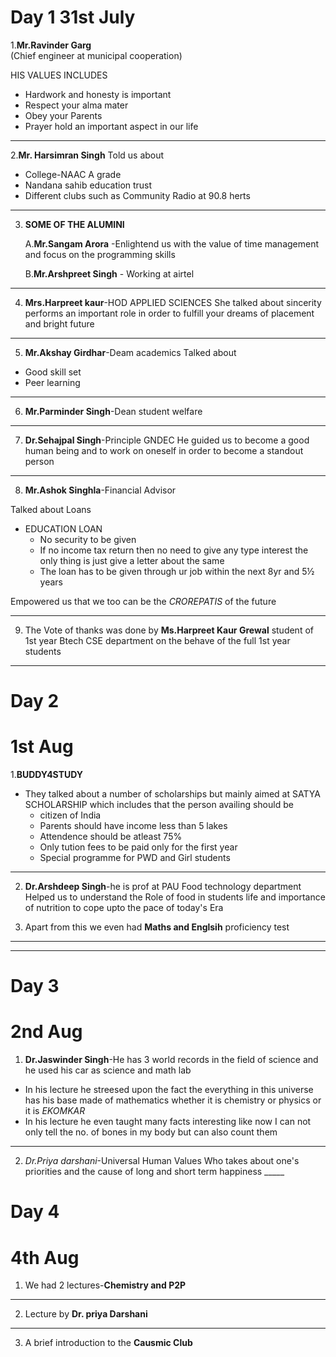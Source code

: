 # Day 1 31st July 
1.**Mr.Ravinder Garg**       
(Chief engineer at municipal cooperation)


HIS VALUES INCLUDES
  + Hardwork and honesty is important
  + Respect your alma mater
  + Obey your Parents
  + Prayer hold an important aspect in our life 
  
____

 2.**Mr. Harsimran Singh**
Told us about
 + College-NAAC A grade
 + Nandana sahib education trust
 + Different clubs such as Community Radio at 90.8 herts
____
   

3. **SOME OF THE ALUMINI**
   
     A.**Mr.Sangam Arora** -Enlightend us with the value of time management and focus on the programming skills

      B.**Mr.Arshpreet Singh** - Working at airtel
_____
 4. **Mrs.Harpreet kaur**-HOD APPLIED SCIENCES
    She talked about sincerity performs an important role in order to fulfill your dreams of placement and bright future
____
5. **Mr.Akshay Girdhar**-Deam academics 
    Talked about
  + Good skill set
  + Peer learning
______
  6. **Mr.Parminder Singh**-Dean student welfare
______
   7. **Dr.Sehajpal Singh**-Principle GNDEC
    He guided us to become a good human being and to work on oneself in order to become a standout person
____
   8. **Mr.Ashok Singhla**-Financial Advisor

  Talked about Loans 
  
+ EDUCATION LOAN
   + No security to be given
   + If no income tax return then no need       to give any type interest the only         thing is just give a letter about the      same
   + The loan has to be given through ur        job within the next 8yr and 5½ years

Empowered us that we too can be the *CROREPATIS* of the future 
____

  9. The Vote of thanks was done by **Ms.Harpreet Kaur Grewal** student of 1st year Btech CSE department on the behave of the full 1st year students
_____

# Day 2
# 1st Aug

1.**BUDDY4STUDY**
 + They talked about a number of scholarships but mainly aimed at SATYA SCHOLARSHIP which includes that the person availing should be
     + citizen of India
     + Parents should have income less than 5 lakes
     + Attendence should be atleast 75%
     + Only tution fees to be paid only for the first year
     + Special programme for PWD and Girl students
  _______

  2. **Dr.Arshdeep Singh**-he is prof at PAU Food technology department
 Helped us to understand the Role of food in students life and importance of nutrition to cope upto the pace of today's Era

3. Apart from this we even had **Maths and Englsih** proficiency test 
______
_______
# Day 3 
# 2nd Aug 
1. **Dr.Jaswinder Singh**-He has 3 world records in the field of science and he used his car as science and math lab
   
+ In his lecture he streesed upon the fact the everything in this universe has his base made of mathematics whether it is chemistry or physics or it is *EKOMKAR*
+ In his lecture he even taught many facts interesting like now I can not only tell the no. of bones in my body but can also count them
____

2. *Dr.Priya darshani*-Universal Human Values
   Who takes about one's priorities and the cause of long and short term happiness  _____
# Day 4
# 4th Aug 
1. We had 2 lectures-**Chemistry and P2P**
  ____
2. Lecture by **Dr. priya Darshani**
_____
3. A brief introduction to the **Causmic Club**

     

     
   
   
  
     
   

   
